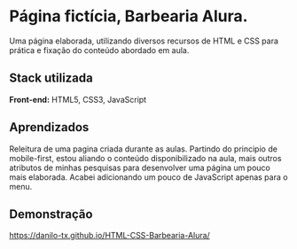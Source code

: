 
# Página fictícia, Barbearia Alura.
Uma página elaborada, utilizando diversos recursos de HTML e CSS para prática e fixação do conteúdo abordado em aula.




## Stack utilizada

**Front-end:** HTML5, CSS3, JavaScript 


## Aprendizados

Releitura de uma pagina criada durante as aulas. Partindo do principio de mobile-first, estou aliando o conteúdo disponibilizado na aula, mais outros atributos de minhas pesquisas para desenvolver uma página um pouco mais elaborada.
Acabei adicionando um pouco de JavaScript apenas para o menu.

## Demonstração

https://danilo-tx.github.io/HTML-CSS-Barbearia-Alura/